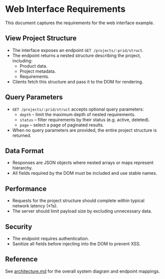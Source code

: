 # Web Interface Requirements


This document captures the requirements for the web interface example.

## View Project Structure
- The interface exposes an endpoint `GET /projects/:prid/struct`.
- The endpoint returns a nested structure describing the project, including:
  - Product data.
  - Project metadata.
  - Requirements.
- Clients fetch this structure and pass it to the DOM for rendering.

## Query Parameters
- `GET /projects/:prid/struct` accepts optional query parameters:
  - `depth` – limit the maximum depth of nested requirements.
  - `status` – filter requirements by their status (e.g. active, deleted).
  - `page` – select a page of paginated results.
- When no query parameters are provided, the entire project structure is returned.

## Data Format
- Responses are JSON objects where nested arrays or maps represent hierarchy.
- All fields required by the DOM must be included and use stable names.

## Performance
- Requests for the project structure should complete within typical network latency (≤1s).
- The server should limit payload size by excluding unnecessary data.

## Security
- The endpoint requires authentication.
- Sanitize all fields before injecting into the DOM to prevent XSS.

## Reference
See [architecture.md](architecture.md) for the overall system diagram and endpoint mappings.
